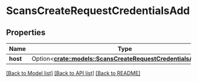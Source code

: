 # ScansCreateRequestCredentialsAdd

## Properties

Name | Type | Description | Notes
------------ | ------------- | ------------- | -------------
**host** | Option<[**crate::models::ScansCreateRequestCredentialsAddHost**](scans_create_request_credentials_add_Host.md)> |  | [optional]

[[Back to Model list]](../README.md#documentation-for-models) [[Back to API list]](../README.md#documentation-for-api-endpoints) [[Back to README]](../README.md)


